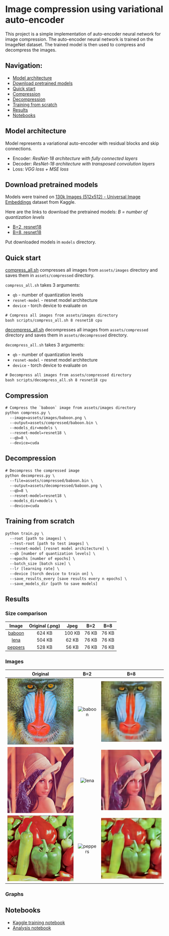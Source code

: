 # Image compression using variational auto-encoder

This project is a simple implementation of auto-encoder neural network for image compression.
The auto-encoder neural network is trained on the ImageNet dataset. The trained model is then used to compress and
decompress the images.

## Navigation:

* [Model architecture](#model-architecture)
* [Download pretrained models](#download-pretrained-models)
* [Quick start](#quick-start)
* [Compression](#compression)
* [Decompression](#decompression)
* [Training from scratch](#training-from-scratch)
* [Results](#results)
* [Notebooks](#notebooks)

## Model architecture

Model represents a variational auto-encoder with residual blocks and skip connections.

* Encoder: _ResNet-18 architecture with fully connected layers_
* Decoder: _ResNet-18 architecture with transposed convolution layers_
* Loss: _VGG loss + MSE loss_

## Download pretrained models

Models were trained on [130k Images (512x512) - Universal Image Embeddings](https://www.kaggle.com/datasets/rhtsingh/130k-images-512x512-universal-image-embeddings) dataset from Kaggle.

Here are the links to download the pretrained models:
_B = number of quantization levels_

* [B=2, resnet18](https://drive.google.com/drive/folders/1FaeWzeRW3BMqqZwGsHUjhf7PuAOsiY6E?usp=sharing)
* [B=8, resnet18](https://drive.google.com/drive/folders/1fYDc0e43cUR7xsIYatpz8fdJ_6KMJmSs?usp=sharing)

Put downloaded models in `models` directory.

## Quick start

[compress_all.sh](scripts/compress_all.sh) compresses all images from `assets/images` directory and saves them
in `assets/compressed` directory.

`compress_all.sh` takes 3 arguments:

* `qb` - number of quantization levels
* `resnet-model` - resnet model architecture
* `device` - torch device to evaluate on

```shell
# Compress all images from assets/images directory
bash scripts/compress_all.sh 8 resnet18 cpu
```

[decompress_all.sh](./scripts/decompress_all.sh) decompresses all images from `assets/compressed` directory and saves
them in `assets/decompressed` directory.

`decompress_all.sh` takes 3 arguments:

* `qb` - number of quantization levels
* `resnet-model` - resnet model architecture
* `device` - torch device to evaluate on

```shell
# Decompress all images from assets/compressed directory
bash scripts/decompress_all.sh 8 resnet18 cpu
```

## Compression

```shell
# Compress the `baboon` image from assets/images directory
python compress.py \
  --image=assets/images/baboon.png \
  --output=assets/compressed/baboon.bin \
  --models_dir=models \
  --resnet-model=resnet18 \
  --qb=8 \
  --device=cuda
```

## Decompression

```shell
# Decompress the compressed image
python decompress.py \
  --file=assets/compressed/baboon.bin \
  --output=assets/decompressed/baboon.png \
  --qb=8 \
  --resnet-model=resnet18 \
  --models_dir=models \
  --device=cuda
```

## Training from scratch

```shell
python train.py \
  --root [path to images] \
  --test-root [path to test images] \
  --resnet-model [resnet model architecture] \
  --qb [number of quantization levels] \
  --epochs [number of epochs] \
  --batch_size [batch size] \
  --lr [learning rate] \
  --device [torch device to train on] \
  --save_results_every [save results every n epochs] \
  --save_models_dir [path to save models]
```

## Results

### Size comparison

|                Image                 | Original (.png) |  Jpeg  |  B=2  |  B=8  |
|:------------------------------------:|:---------------:|:------:|:-----:|:-----:|
|  [baboon](assets/images/baboon.png)  |     624 KB      | 100 KB | 76 KB | 76 KB |
|    [lena](assets/images/lena.png)    |     504 KB      | 62 KB  | 76 KB | 76 KB |
| [peppers](assets/images/peppers.png) |     528 KB      | 56 KB  | 76 KB | 76 KB |

### Images

|               Original                |                    B=2                    |                       B=8                       |
|:-------------------------------------:|:-----------------------------------------:|:-----------------------------------------------:|
|  ![baboon](assets/images/baboon.png)  |  ![baboon](assets/compressed/baboon.png)  |  ![baboon](assets/decompressed/B=8/baboon.png)  |
|    ![lena](assets/images/lena.png)    |    ![lena](assets/compressed/lena.png)    |    ![lena](assets/decompressed/B=8/lena.png)    |
| ![peppers](assets/images/peppers.png) | ![peppers](assets/compressed/peppers.png) | ![peppers](assets/decompressed/B=8/peppers.png) |

### Graphs

## Notebooks

* [Kaggle training notebook](notebooks/kaggle-cuda-training.ipynb)
* [Analysis notebook](notebooks/analysis.ipynb)